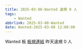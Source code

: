 ```yaml
---
title: 2025-03-08-Wanted 違規 0 人
tags:
    - Wanted
abbrlink: 2025-03-08-Wanted
date: Wanted-2025-03-08 12:00:00
---
```

Wanted 板 [板規連結](https://www.ptt.cc/bbs/Wanted/M.1608829773.A.D3B.html)
昨天違規 0 人
